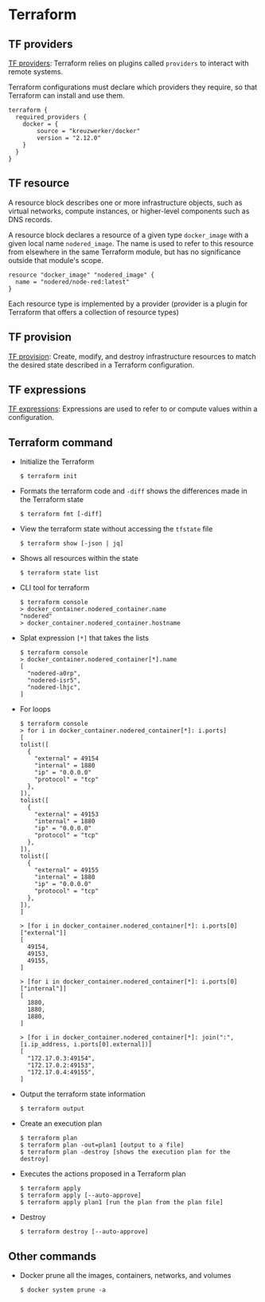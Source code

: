 # Terraform

## TF providers

[TF providers](https://registry.terraform.io/browse/providers):
Terraform relies on plugins called `providers` to interact with remote systems.

Terraform configurations must declare which providers they require, so that Terraform can install and use them.

```
terraform {
  required_providers {
    docker = {
        source = "kreuzwerker/docker"
        version = "2.12.0"
    }
  }
}
```

## TF resource

A resource block describes one or more infrastructure objects, such as virtual networks, compute instances, or higher-level components such as DNS records.

A resource block declares a resource of a given type `docker_image` with a given local name `nodered_image`.
The name is used to refer to this resource from elsewhere in the same Terraform module, but has no significance outside that module's scope.

```
resource "docker_image" "nodered_image" {
  name = "nodered/node-red:latest"
}
```

Each resource type is implemented by a provider (provider is a plugin for Terraform that offers a collection of resource types)

## TF provision

[TF provision](https://www.terraform.io/docs/cli/run/index.html):
Create, modify, and destroy infrastructure resources to match the desired state described in a Terraform configuration.

## TF expressions

[TF expressions](https://www.terraform.io/docs/language/expressions/index.html):
Expressions are used to refer to or compute values within a configuration.

## Terraform command

- Initialize the Terraform

  ```
  $ terraform init
  ```

- Formats the terraform code and `-diff` shows the differences made in the Terraform state

  ```
  $ terraform fmt [-diff]
  ```

- View the terraform state without accessing the `tfstate` file

  ```
  $ terraform show [-json | jq]
  ```

- Shows all resources within the state

  ```
  $ terraform state list
  ```

- CLI tool for terraform

  ```
  $ terraform console
  > docker_container.nodered_container.name
  "nodered"
  > docker_container.nodered_container.hostname
  ```

- Splat expression `[*]` that takes the lists

  ```
  $ terraform console
  > docker_container.nodered_container[*].name
  [
    "nodered-a0rp",
    "nodered-isr5",
    "nodered-lhjc",
  ]
  ```

- For loops

  ```
  $ terraform console
  > for i in docker_container.nodered_container[*]: i.ports]
  [
  tolist([
    {
      "external" = 49154
      "internal" = 1880
      "ip" = "0.0.0.0"
      "protocol" = "tcp"
    },
  ]),
  tolist([
    {
      "external" = 49153
      "internal" = 1880
      "ip" = "0.0.0.0"
      "protocol" = "tcp"
    },
  ]),
  tolist([
    {
      "external" = 49155
      "internal" = 1880
      "ip" = "0.0.0.0"
      "protocol" = "tcp"
    },
  ]),
  ]

  > [for i in docker_container.nodered_container[*]: i.ports[0]["external"]]
  [
    49154,
    49153,
    49155,
  ]

  > [for i in docker_container.nodered_container[*]: i.ports[0]["internal"]]
  [
    1880,
    1880,
    1880,
  ]

  > [for i in docker_container.nodered_container[*]: join(":", [i.ip_address, i.ports[0].external])]
  [
    "172.17.0.3:49154",
    "172.17.0.2:49153",
    "172.17.0.4:49155",
  ]
  ```

- Output the terraform state information

  ```
  $ terraform output
  ```

- Create an execution plan

  ```
  $ terraform plan
  $ terraform plan -out=plan1 [output to a file]
  $ terraform plan -destroy [shows the execution plan for the destroy]
  ```

- Executes the actions proposed in a Terraform plan

  ```
  $ terraform apply
  $ terraform apply [--auto-approve]
  $ terraform apply plan1 [run the plan from the plan file]
  ```

- Destroy
  ```
  $ terraform destroy [--auto-approve]
  ```

## Other commands

- Docker prune all the images, containers, networks, and volumes
  ```
  $ docker system prune -a
  ```
